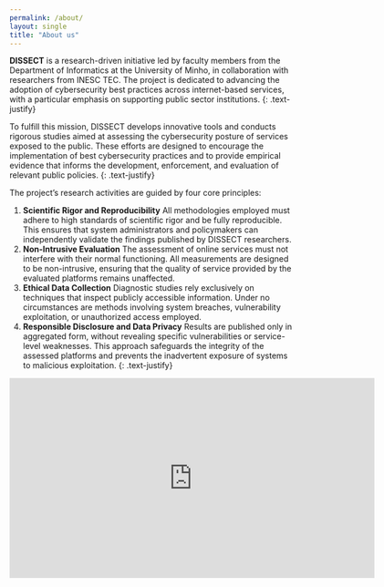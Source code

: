 ```yaml
---
permalink: /about/
layout: single
title: "About us"
---
```


**DISSECT** is a research-driven initiative led by faculty members from the Department of Informatics at the University of Minho, in collaboration with researchers from INESC TEC. The project is dedicated to advancing the adoption of cybersecurity best practices across internet-based services, with a particular emphasis on supporting public sector institutions.
{: .text-justify}

To fulfill this mission, DISSECT develops innovative tools and conducts rigorous studies aimed at assessing the cybersecurity posture of services exposed to the public. These efforts are designed to encourage the implementation of best cybersecurity practices and to provide empirical evidence that informs the development, enforcement, and evaluation of relevant public policies.
{: .text-justify}

The project’s research activities are guided by four core principles:

1. **Scientific Rigor and Reproducibility**
All methodologies employed must adhere to high standards of scientific rigor and be fully reproducible. This ensures that system administrators and policymakers can independently validate the findings published by DISSECT researchers.
2. **Non-Intrusive Evaluation**
The assessment of online services must not interfere with their normal functioning. All measurements are designed to be non-intrusive, ensuring that the quality of service provided by the evaluated platforms remains unaffected.
3. **Ethical Data Collection**
Diagnostic studies rely exclusively on techniques that inspect publicly accessible information. Under no circumstances are methods involving system breaches, vulnerability exploitation, or unauthorized access employed.
4. **Responsible Disclosure and Data Privacy**
Results are published only in aggregated form, without revealing specific vulnerabilities or service-level weaknesses. This approach safeguards the integrity of the assessed platforms and prevents the inadvertent exposure of systems to malicious exploitation.
{: .text-justify}

<!-- Google Form Embed: Ensure your _config.yml has 'kramdown: parse_block_html: true' or 'markdown: GFM' for raw HTML support -->
<iframe src="https://docs.google.com/forms/d/e/1FAIpQLSdq27dnDlOwJq2dEWh3sVWbEdk_SpLUbMvPie34oZ0pgA0jcw/viewform?embedded=true" width="640" height="351" frameborder="0" marginheight="0" marginwidth="0">Loading…</iframe>